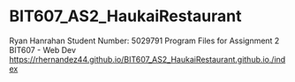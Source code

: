 # BIT607_AS2_HaukaiRestaurant
Ryan Hanrahan
Student Number: 5029791
Program Files for Assignment 2 BIT607 - Web Dev
https://rhernandez44.github.io/BIT607_AS2_HaukaiRestaurant.github.io./index
